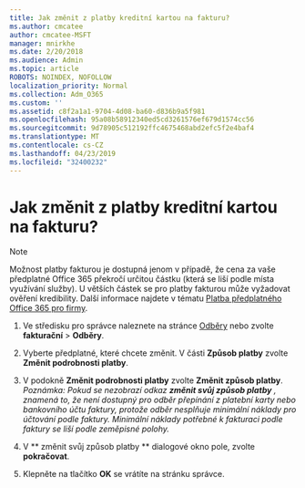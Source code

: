 ```yaml
---
title: Jak změnit z platby kreditní kartou na fakturu?
ms.author: cmcatee
author: cmcatee-MSFT
manager: mnirkhe
ms.date: 2/20/2018
ms.audience: Admin
ms.topic: article
ROBOTS: NOINDEX, NOFOLLOW
localization_priority: Normal
ms.collection: Adm_O365
ms.custom: ''
ms.assetid: c8f2a1a1-9704-4d08-ba60-d836b9a5f981
ms.openlocfilehash: 95a08b58912340ed5cd3261576ef679d1574cc56
ms.sourcegitcommit: 9d78905c512192ffc4675468abd2efc5f2e4baf4
ms.translationtype: MT
ms.contentlocale: cs-CZ
ms.lasthandoff: 04/23/2019
ms.locfileid: "32400232"
---
```

# <a name="how-do-i-change-from-credit-card-payments-to-invoice"></a>Jak změnit z platby kreditní kartou na fakturu?

> [!NOTE]
> Možnost platby fakturou je dostupná jenom v případě, že cena za vaše předplatné Office 365 překročí určitou částku (která se liší podle místa využívání služby). U větších částek se pro platby fakturou může vyžadovat ověření kredibility. Další informace najdete v tématu [Platba předplatného Office 365 pro firmy](https://support.office.com/article/734f4aab-df2d-4e9b-8cb1-691910bde216). 
  
1. Ve středisku pro správce naleznete na stránce [Odběry](https://go.microsoft.com/fwlink/p/?linkid=842054) nebo zvolte **fakturační** \> **Odběry**.
    
2. Vyberte předplatné, které chcete změnit. V části **Způsob platby** zvolte **Změnit podrobnosti platby**.
    
3. V podokně **Změnit podrobnosti platby** zvolte **Změnit způsob platby**.
<br>*Poznámka: Pokud se nezobrazí odkaz **změnit svůj způsob platby** , znamená to, že není dostupný pro odběr přepínání z platební karty nebo bankovního účtu faktury, protože odběr nesplňuje minimální náklady pro účtování podle faktury. Minimální náklady potřebné k fakturaci podle faktury se liší podle zeměpisné polohy.*
  
4. V ** změnit svůj způsob platby ** dialogové okno pole, zvolte **pokračovat**.
    
5. Klepněte na tlačítko **OK** se vrátíte na stránku správce. 
   